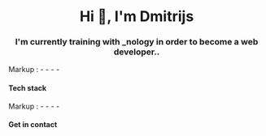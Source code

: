 <h1 align="center">Hi 👋, I'm Dmitrijs</h1>

<h3 align="center">I'm currently training with _nology in order to become a web developer..</h3>

Markup :  - - - -

<h4>Tech stack</h4>

Markup :  - - - -

<h4>Get in contact</h4>
